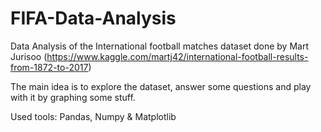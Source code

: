 # FIFA-Data-Analysis
Data Analysis of the International football matches dataset done by Mart Jurisoo (https://www.kaggle.com/martj42/international-football-results-from-1872-to-2017)

The main idea is to explore the dataset, answer some questions and play with it by graphing some stuff.

Used tools: Pandas, Numpy & Matplotlib
